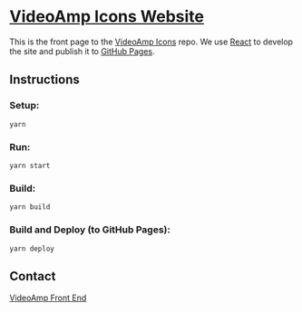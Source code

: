 # [VideoAmp Icons Website](https://videoamp.github.io/videoamp-icons/)
This is the front page to the [VideoAmp Icons](https://github.com/VideoAmp/videoamp-icons) repo. We use [React](https://facebook.github.io/react/) to develop the site and publish it to [GitHub Pages](http://pages.github.com/).


## Instructions

### Setup:
```
yarn
```

### Run:
```
yarn start
```

### Build:
```
yarn build
```


### Build and Deploy (to GitHub Pages):
```
yarn deploy
```

## Contact
[VideoAmp Front End](mailto:frontend@videoamp.com)

